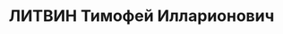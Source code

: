 ---
title: ЛИТВИН Тимофей Илларионович
description: "Род. в 1893, Красноярский кр., с. Березовка, русский, обр.: низшее,\
  \ б/п. Проживал: г. Иркутск. Продавец магазина № 29 \"Ирторга\" \n  Арестован 22.07.1937.\
  \ Обв. по ст. ст. 58-1 \"а\", 58-8, 58-11 УК РСФСР. Приговор: ВК ВС СССР, 24.10.1937\
  \ – ВМН. Расстрелян 24.10.1937, г.Иркутск. \n  Реабилитирован Военной прокуратурой\
  \ ЗабВО 10.10.1998"
---